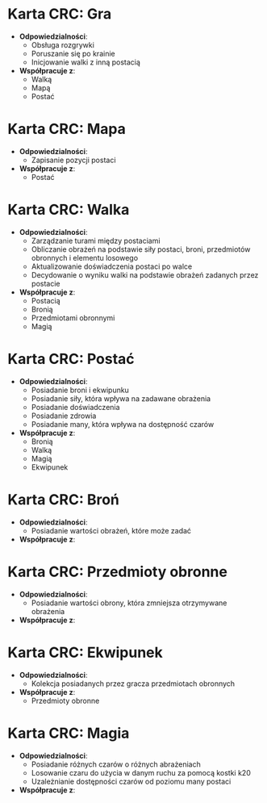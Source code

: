 # Karta CRC: Gra
- **Odpowiedzialności**:
    - Obsługa rozgrywki
    - Poruszanie się po krainie
    - Inicjowanie walki z inną postacią
- **Współpracuje z**:
    - Walką
    - Mapą
    - Postać

# Karta CRC: Mapa
- **Odpowiedzialności**:
    - Zapisanie pozycji postaci
- **Współpracuje z**:
    - Postać

# Karta CRC: Walka
- **Odpowiedzialności**:
    - Zarządzanie turami między postaciami
    - Obliczanie obrażeń na podstawie siły postaci, broni, przedmiotów obronnych i elementu losowego
    - Aktualizowanie doświadczenia postaci po walce
    - Decydowanie o wyniku walki na podstawie obrażeń zadanych przez postacie
- **Współpracuje z**:
    - Postacią
    - Bronią
    - Przedmiotami obronnymi
    - Magią

# Karta CRC: Postać
- **Odpowiedzialności**:
    - Posiadanie broni i ekwipunku
    - Posiadanie siły, która wpływa na zadawane obrażenia
    - Posiadanie doświadczenia
    - Posiadanie zdrowia
    - Posiadanie many, która wpływa na dostępność czarów
- **Współpracuje z**:
    - Bronią
    - Walką
    - Magią
    - Ekwipunek

# Karta CRC: Broń
- **Odpowiedzialności**:
    - Posiadanie wartości obrażeń, które może zadać
- **Współpracuje z**:

# Karta CRC: Przedmioty obronne
- **Odpowiedzialności**:
    - Posiadanie wartości obrony, która zmniejsza otrzymywane obrażenia
- **Współpracuje z**:

# Karta CRC: Ekwipunek
- **Odpowiedzialności**:
    - Kolekcja posiadanych przez gracza przedmiotach obronnych
- **Współpracuje z**:
    - Przedmioty obronne

# Karta CRC: Magia
- **Odpowiedzialności**:
    - Posiadanie różnych czarów o różnych abrażeniach
    - Losowanie czaru do użycia w danym ruchu za pomocą kostki k20
    - Uzależnianie dostępności czarów od poziomu many postaci
- **Współpracuje z**: